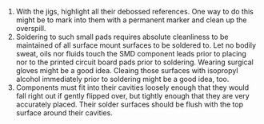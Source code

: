 1.  With the jigs, highlight all their debossed references.  One way to do this might be to mark into them with a permanent marker and clean up the overspill.
2.  Soldering to such small pads requires absolute cleanliness to be maintained of all surface mount surfaces to be soldered to.  Let no bodily sweat, oils nor fluids touch the SMD component leads prior to placing nor to the printed circuit board pads prior to soldering. Wearing surgical gloves might be a good idea.  Cleaing those surfaces with isopropyl alcohol immediately prior to soldering might be a good idea, too. 
3.  Components must fit into their cavities loosely enough that they would fall right out if gently flipped over, but tightly enough that they are very accurately placed.  Their solder surfaces should be flush with the top surface around their cavities.
